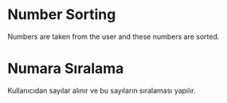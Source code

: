 # Number Sorting
Numbers are taken from the user and these numbers are sorted.

# Numara Sıralama
Kullanıcıdan sayılar alınır ve bu sayıların sıralaması yapılır.
